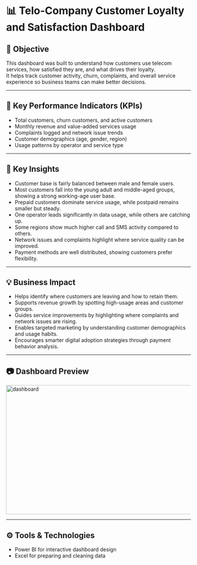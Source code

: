 # 📊 Telo-Company Customer Loyalty and Satisfaction Dashboard

## 🎯 Objective
This dashboard was built to understand how customers use telecom services, how satisfied they are, and what drives their loyalty.  
It helps track customer activity, churn, complaints, and overall service experience so business teams can make better decisions.

---

## 🔑 Key Performance Indicators (KPIs)
- Total customers, churn customers, and active customers  
- Monthly revenue and value-added services usage  
- Complaints logged and network issue trends  
- Customer demographics (age, gender, region)  
- Usage patterns by operator and service type  

---

## 📌 Key Insights
- Customer base is fairly balanced between male and female users.  
- Most customers fall into the young adult and middle-aged groups, showing a strong working-age user base.  
- Prepaid customers dominate service usage, while postpaid remains smaller but steady.  
- One operator leads significantly in data usage, while others are catching up.  
- Some regions show much higher call and SMS activity compared to others.  
- Network issues and complaints highlight where service quality can be improved.  
- Payment methods are well distributed, showing customers prefer flexibility.  

---

## 💡 Business Impact
- Helps identify where customers are leaving and how to retain them.  
- Supports revenue growth by spotting high-usage areas and customer groups.  
- Guides service improvements by highlighting where complaints and network issues are rising.  
- Enables targeted marketing by understanding customer demographics and usage habits.  
- Encourages smarter digital adoption strategies through payment behavior analysis.  

---

## 📷 Dashboard Preview
<img width="628" height="351" alt="dashboard" src="https://github.com/user-attachments/assets/5ce876fa-1bbd-49b2-bc6d-ac1927d04a3e" />


---

## ⚙️ Tools & Technologies
- Power BI for interactive dashboard design  
- Excel for preparing and cleaning data    






 

